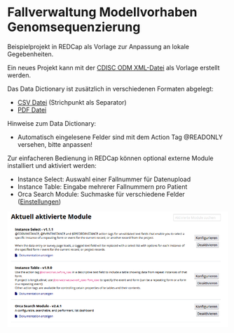 # Fallverwaltung Modellvorhaben Genomsequenzierung

Beispielprojekt in REDCap als Vorlage zur Anpassung an lokale Gegebenheiten. 

Ein neues Projekt kann mit der [CDISC ODM XML-Datei](FallverwaltungModell_REDCap.xml) als Vorlage erstellt werden.

Das Data Dictionary ist zusätzlich in verschiedenen Formaten abgelegt:
- [CSV Datei](FallverwaltungModellvorhaben_DataDictionary.csv) (Strichpunkt als Separator)
- [PDF Datei](Fallverwaltung_Modellvorhaben_Genomsequenzierung_REDCap.pdf)
 
Hinweise zum Data Dictionary:
- Automatisch eingelesene Felder sind mit dem Action Tag @READONLY versehen, bitte anpassen!

Zur einfacheren Bedienung in REDCap können optional externe Module installiert und aktiviert werden:
- Instance Select: Auswahl einer Fallnummer für Datenupload
- Instance Table: Eingabe mehrerer Fallnummern pro Patient
- Orca Search Module: Suchmaske für verschiedene Felder ([Einstellungen](FallverwaltungModellvorhaben_ModuleSettingsExport.zip))
  
![Module](Screenshot_MVH_Module.png)

